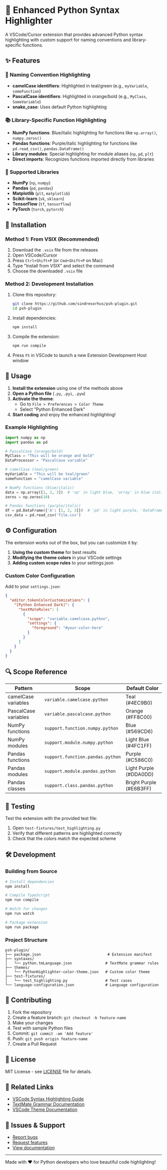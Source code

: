 # 🐍 Enhanced Python Syntax Highlighter

A VSCode/Cursor extension that provides advanced Python syntax highlighting with custom support for naming conventions and library-specific functions.

## ✨ Features

### 🎨 Naming Convention Highlighting
- **camelCase identifiers**: Highlighted in teal/green (e.g., `myVariable`, `someFunction`)
- **PascalCase identifiers**: Highlighted in orange/bold (e.g., `MyClass`, `SomeVariable`)
- **snake_case**: Uses default Python highlighting

### 📚 Library-Specific Function Highlighting
- **NumPy functions**: Blue/italic highlighting for functions like `np.array()`, `numpy.zeros()`
- **Pandas functions**: Purple/italic highlighting for functions like `pd.read_csv()`, `pandas.DataFrame()`
- **Library modules**: Special highlighting for module aliases (`np`, `pd`, `plt`)
- **Direct imports**: Recognizes functions imported directly from libraries

### 🔧 Supported Libraries
- **NumPy** (`np`, `numpy`)
- **Pandas** (`pd`, `pandas`)
- **Matplotlib** (`plt`, `matplotlib`)
- **Scikit-learn** (`sk`, `sklearn`)
- **TensorFlow** (`tf`, `tensorflow`)
- **PyTorch** (`torch`, `pytorch`)

## 🚀 Installation

### Method 1: From VSIX (Recommended)
1. Download the `.vsix` file from the releases
2. Open VSCode/Cursor
3. Press `Ctrl+Shift+P` (or `Cmd+Shift+P` on Mac)
4. Type "Install from VSIX" and select the command
5. Choose the downloaded `.vsix` file

### Method 2: Development Installation
1. Clone this repository:
   ```bash
   git clone https://github.com/sindresorhus/psh-plugin.git
   cd psh-plugin
   ```

2. Install dependencies:
   ```bash
   npm install
   ```

3. Compile the extension:
   ```bash
   npm run compile
   ```

4. Press `F5` in VSCode to launch a new Extension Development Host window

## 🎯 Usage

1. **Install the extension** using one of the methods above
2. **Open a Python file** (`.py`, `.pyi`, `.pyw`)
3. **Activate the theme**: 
   - Go to `File > Preferences > Color Theme`
   - Select "Python Enhanced Dark"
4. **Start coding** and enjoy the enhanced highlighting!

### Example Highlighting

```python
import numpy as np
import pandas as pd

# PascalCase (orange/bold)
MyClass = "This will be orange and bold"
DataProcessor = "PascalCase variable"

# camelCase (teal/green)  
myVariable = "This will be teal/green"
someFunction = "camelCase variable"

# NumPy functions (blue/italic)
data = np.array([1, 2, 3])  # 'np' in light blue, 'array' in blue italic
zeros = np.zeros(10)

# Pandas functions (purple/italic)
df = pd.DataFrame({'A': [1, 2, 3]})  # 'pd' in light purple, 'DataFrame' in purple italic
csv_data = pd.read_csv('file.csv')
```

## ⚙️ Configuration

The extension works out of the box, but you can customize it by:

1. **Using the custom theme** for best results
2. **Modifying the theme colors** in your VSCode settings
3. **Adding custom scope rules** to your settings.json

### Custom Color Configuration

Add to your `settings.json`:

```json
{
  "editor.tokenColorCustomizations": {
    "[Python Enhanced Dark]": {
      "textMateRules": [
        {
          "scope": "variable.camelcase.python",
          "settings": {
            "foreground": "#your-color-here"
          }
        }
      ]
    }
  }
}
```

## 🔍 Scope Reference

| Pattern | Scope | Default Color |
|---------|-------|---------------|
| camelCase variables | `variable.camelcase.python` | Teal (#4EC9B0) |
| PascalCase variables | `variable.pascalcase.python` | Orange (#FF8C00) |
| NumPy functions | `support.function.numpy.python` | Blue (#569CD6) |
| NumPy modules | `support.module.numpy.python` | Light Blue (#4FC1FF) |
| Pandas functions | `support.function.pandas.python` | Purple (#C586C0) |
| Pandas modules | `support.module.pandas.python` | Light Purple (#DDA0DD) |
| Pandas classes | `support.class.pandas.python` | Bright Purple (#E6B3FF) |

## 🧪 Testing

Test the extension with the provided test file:

1. Open `test-fixtures/test_highlighting.py`
2. Verify that different patterns are highlighted correctly
3. Check that the colors match the expected scheme

## 🛠️ Development

### Building from Source

```bash
# Install dependencies
npm install

# Compile TypeScript
npm run compile

# Watch for changes
npm run watch

# Package extension
npm run package
```

### Project Structure

```
psh-plugin/
├── package.json                              # Extension manifest
├── syntaxes/
│   └── python.tmLanguage.json               # TextMate grammar rules
├── themes/
│   └── PythonHighlighter-color-theme.json   # Custom color theme
├── test-fixtures/
│   └── test_highlighting.py                 # Test cases
└── language-configuration.json              # Language configuration
```

## 🤝 Contributing

1. Fork the repository
2. Create a feature branch: `git checkout -b feature-name`
3. Make your changes
4. Test with sample Python files
5. Commit: `git commit -am 'Add feature'`
6. Push: `git push origin feature-name`
7. Create a Pull Request

## 📝 License

MIT License - see [LICENSE](LICENSE) file for details.

## 🔗 Related Links

- [VSCode Syntax Highlighting Guide](https://code.visualstudio.com/api/language-extensions/syntax-highlight-guide)
- [TextMate Grammar Documentation](https://macromates.com/manual/en/language_grammars)
- [VSCode Theme Documentation](https://code.visualstudio.com/api/extension-guides/color-theme)

## 🐛 Issues & Support

- [Report bugs](https://github.com/sindresorhus/psh-plugin/issues)
- [Request features](https://github.com/sindresorhus/psh-plugin/issues)
- [View documentation](https://github.com/sindresorhus/psh-plugin/wiki)

---

Made with ❤️ for Python developers who love beautiful code highlighting! 